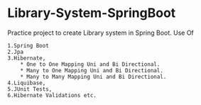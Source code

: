 # Library-System-SpringBoot
Practice project to create Library system in Spring Boot.
Use Of 
    
    1.Spring Boot
    2.Jpa
    3.Hibernate,
        * One to One Mapping Uni and Bi Directional.
        * Many to One Mapping Uni and Bi Directional.
        * Many to Many Mapping Uni and Bi Directional.
    4.Liquibase, 
    5.JUnit Tests, 
    6.Hibernate Validations etc.
